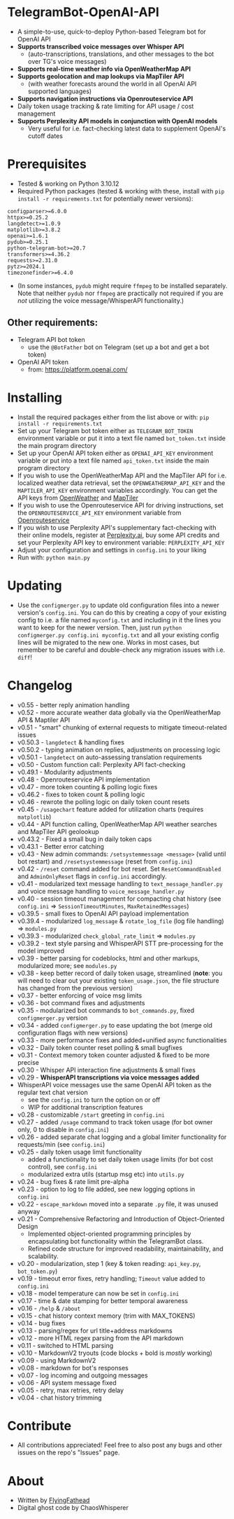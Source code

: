 # TelegramBot-OpenAI-API
- A simple-to-use, quick-to-deploy Python-based Telegram bot for OpenAI API
- **Supports transcribed voice messages over Whisper API**
  - (auto-transcriptions, translations, and other messages to the bot over TG's voice messages)
- **Supports real-time weather info via OpenWeatherMap API**
- **Supports geolocation and map lookups via MapTiler API**
  - (with weather forecasts around the world in all OpenAI API supported languages)
- **Supports navigation instructions via Openrouteservice API**  
- Daily token usage tracking & rate limiting for API usage / cost management
- **Supports Perplexity API models in conjunction with OpenAI models**
  - Very useful for i.e. fact-checking latest data to supplement OpenAI's cutoff dates

# Prerequisites
- Tested & working on Python 3.10.12
- Required Python packages (tested & working with these, install with `pip install -r requirements.txt` for potentially newer versions):
```
configparser>=6.0.0
httpx>=0.25.2
langdetect>=1.0.9
matplotlib>=3.8.2
openai>=1.6.1
pydub>=0.25.1
python-telegram-bot>=20.7
transformers>=4.36.2
requests>=2.31.0
pytz>=2024.1
timezonefinder>=6.4.0
```
- (In some instances, `pydub` might require `ffmpeg` to be installed separately. Note that neither `pydub` nor `ffmpeg` are practically not required if you are *not* utilizing the voice message/WhisperAPI functionality.)

## Other requirements:
- Telegram API bot token 
  - use the `@BotFather` bot on Telegram (set up a bot and get a bot token)
- OpenAI API token
  - from: https://platform.openai.com/

# Installing
- Install the required packages either from the list above or with: `pip install -r requirements.txt`
- Set up your Telegram bot token either as `TELEGRAM_BOT_TOKEN` environment variable or put it into a text file named `bot_token.txt` inside the main program directory
- Set up your OpenAI API token either as `OPENAI_API_KEY` environment variable or put into a text file named `api_token.txt` inside the main program directory
- If you wish to use the OpenWeatherMap API and the MapTiler API for i.e. localized weather data retrieval, set the `OPENWEATHERMAP_API_KEY` and the `MAPTILER_API_KEY` environment variables accordingly. You can get the API keys from [OpenWeather](https://openweathermap.org/) and [MapTiler](https://www.maptiler.com/)
- If you wish to use the Openrouteservice API for driving instructions, set the `OPENROUTESERVICE_API_KEY` environment variable from [Openrouteservice](https://openrouteservice.org/)
- If you wish to use Perplexity API's supplementary fact-checking with their online models, register at [Perplexity.ai](https://perplexity.ai), buy some API credits and set your Perplexity API key to environment variable: `PERPLEXITY_API_KEY`
- Adjust your configuration and settings in `config.ini` to your liking
- Run with: `python main.py`

# Updating
- Use the `configmerger.py` to update old configuration files into a newer version's `config.ini`. You can do this by creating a copy of your existing config to i.e. a file named `myconfig.txt` and including in it the lines you want to keep for the newer version. Then, just run `python configmerger.py config.ini myconfig.txt` and all your existing config lines will be migrated to the new one. Works in most cases, but remember to be careful and double-check any migration issues with i.e. `diff`!

# Changelog
- v0.55 - better reply animation handling
- v0.52 - more accurate weather data globally via the OpenWeatherMap API & Maptiler API
- v0.51 - "smart" chunking of external requests to mitigate timeout-related issues
- v0.50.3 - `langdetect` & handling fixes
- v0.50.2 - typing animation on replies, adjustments on processing logic
- v0.50.1 - `langdetect` on auto-assessing translation requirements
- v0.50 - Custom function call: Perplexity API fact-checking
- v0.49.1 - Modularity adjustments
- v0.48 - Openrouteservice API implementation
- v0.47 - more token counting & polling logic fixes
- v0.46.2 - fixes to token count & polling logic
- v0.46 - rewrote the polling logic on daily token count resets
- v0.45 - `/usagechart` feature added for utilization charts (requires `matplotlib`)
- v0.44 - API function calling, OpenWeatherMap API weather searches and MapTiler API geolookup
- v0.43.2 - Fixed a small bug in daily token caps
- v0.43.1 - Better error catching
- v0.43 - New admin commands: `/setsystemmessage <message>` (valid until bot restart) and `/resetsystemmessage` (reset from `config.ini`)
- v0.42 - `/reset` command added for bot reset. Set `ResetCommandEnabled` and `AdminOnlyReset` flags in `config.ini` accordingly.
- v0.41 - modularized text message handling to `text_message_handler.py` and voice message handling to `voice_message_handler.py`
- v0.40 - session timeout management for compacting chat history (see `config.ini` => `SessionTimeoutMinutes`, `MaxRetainedMessages`)
- v0.39.5 - small fixes to OpenAI API payload implementation
- v0.39.4 - modularized `log_message` & `rotate_log_file` (log file handling) => `modules.py`
- v0.39.3 - modularized `check_global_rate_limit` => `modules.py`
- v0.39.2 - text style parsing and WhisperAPI STT pre-processing for the model improved
- v0.39 - better parsing for codeblocks, html and other markups, modularized more; see `modules.py`
- v0.38 - keep better record of daily token usage, streamlined (**note**: you will need to clear out your existing `token_usage.json`, the file structure has changed from the previous version)
- v0.37 - better enforcing of voice msg limits
- v0.36 - bot command fixes and adjustments
- v0.35 - modularized bot commands to `bot_commands.py`, fixed `configmerger.py` version
- v0.34 - added `configmerger.py` to ease updating the bot (merge old configuration flags with new versions)
- v0.33 - more performance fixes and added+unified async functionalities 
- v0.32 - Daily token counter reset polling & small bugfixes
- v0.31 - Context memory token counter adjusted & fixed to be more precise
- v0.30 - Whisper API interaction fine adjustments & small fixes
- v0.29 - **WhisperAPI transcriptions via voice messages added** 
- WhisperAPI voice messages use the same OpenAI API token as the regular text chat version
  - see the `config.ini` to turn the option on or off
  - WIP for additional transcription features
- v0.28 - customizable `/start` greeting in `config.ini`
- v0.27 - added `/usage` command to track token usage (for bot owner only, 0 to disable in `config.ini`)
- v0.26 - added separate chat logging and a global limiter functionality for requests/min (see `config.ini`)
- v0.25 - daily token usage limit functionality
  - added a functionality to set daily token usage limits (for bot cost control), see `config.ini`
  - modularized extra utils (startup msg etc) into `utils.py`
- v0.24 - bug fixes & rate limit pre-alpha
- v0.23 - option to log to file added, see new logging options in `config.ini`
- v0.22 - `escape_markdown` moved into a separate `.py` file, it was unused anyway
- v0.21 - Comprehensive Refactoring and Introduction of Object-Oriented Design
  - Implemented object-oriented programming principles by encapsulating bot functionality within the TelegramBot class.
  - Refined code structure for improved readability, maintainability, and scalability.
- v0.20 - modularization, step 1 (key & token reading: `api_key.py`, `bot_token.py`)
- v0.19 - timeout error fixes, retry handling; `Timeout` value added to `config.ini`
- v0.18 - model temperature can now be set in `config.ini`
- v0.17 - time & date stamping for better temporal awareness
- v0.16 - `/help` & `/about`
- v0.15 - chat history context memory (trim with MAX_TOKENS)
- v0.14 - bug fixes
- v0.13 - parsing/regex for url title+address markdowns
- v0.12 - more HTML regex parsing from the API markdown
- v0.11 - switched to HTML parsing
- v0.10 - MarkdownV2 tryouts (code blocks + bold is _mostly_ working)
- v0.09 - using MarkdownV2
- v0.08 - markdown for bot's responses
- v0.07 - log incoming and outgoing messages
- v0.06 - API system message fixed
- v0.05 - retry, max retries, retry delay
- v0.04 - chat history trimming

# Contribute
- All contributions appreciated! Feel free to also post any bugs and other issues on the repo's "Issues" page.

# About
- Written by [FlyingFathead](https://github.com/FlyingFathead/)
- Digital ghost code by ChaosWhisperer